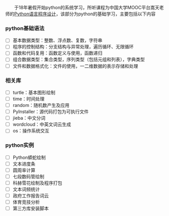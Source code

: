 　　于18年暑假开始python的系统学习，所听课程为中国大学MOOC平台嵩天老师的[Python语言程序设计](https://www.icourse163.org/course/BIT-268001)，该部分为python的基础学习，主要包括以下内容

### python基础语法

- [ ] 基本数据类型：整数、浮点数、复数，字符串
- [ ] 程序的控制结构：分支结构与异常处理，遍历循环、无限循环
- [ ] 函数和代码复用：函数定义与使用，函数递归
- [ ] 组合数据类型：集合类型，序列类型（包括元组和列表），字典类型
- [ ] 文件和数据格式化：文件的使用，一二维数据的表示存储和处理

### 相关库

- [ ] turtle：基本图形绘制
- [ ] time：时间处理
- [ ] random：随机数产生及应用
- [ ] PyInstaller：源代码打包为可执行文件
- [ ] jieba：中文分词
- [ ] wordcloud：中英文词云生成
- [ ] os：操作系统交互

### python实例

- [ ] Python蟒蛇绘制
- [ ] 文本进度条
- [ ] 圆周率计算
- [ ] 七段数码管绘制
- [ ] 科赫雪花绘制及程序打包
- [ ] 文本词频统计
- [ ] 政府工作报告词云
- [ ] 体育竞技分析
- [ ] 第三方库安装脚本
